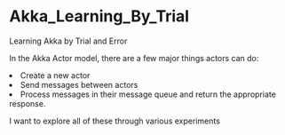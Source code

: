# Akka_Learning_By_Trial
Learning Akka by Trial and Error

In the Akka Actor model, there are a few major things actors can do:
<li> Create a new actor
<li> Send messages between actors
<li> Process messages in their message queue and return the appropriate response. 

I want to explore all of these through various experiments

